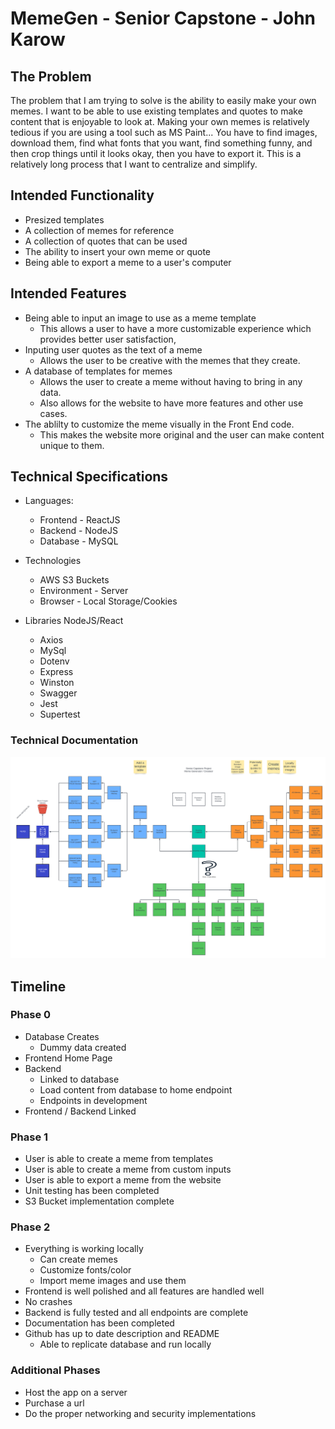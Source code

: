 # MemeGen - Senior Capstone - John Karow
## The Problem
The problem that I am trying to solve is the ability to easily make your own memes. I want to be able to use existing templates and quotes to make content that is enjoyable to look at. Making your own memes is relatively tedious if you are using a tool such as MS Paint... You have to find images, download them, find what fonts that you want, find something funny, and then crop things until it looks okay, then you have to export it. This is a relatively long process that I want to centralize and simplify.

## Intended Functionality
- Presized templates
- A collection of memes for reference
- A collection of quotes that can be used
- The ability to insert your own meme or quote
- Being able to export a meme to a user's computer 

## Intended Features
- Being able to input an image to use as a meme template
    - This allows a user to have a more customizable experience which provides better user satisfaction,
- Inputing user quotes as the text of a meme
    - Allows the user to be creative with the memes that they create.
- A database of templates for memes
    - Allows the user to create a meme without having to bring in any data.
    - Also allows for the website to have more features and other use cases.
- The ablilty to customize the meme visually in the Front End code.
    - This makes the website more original and the user can make content unique to them.

## Technical Specifications
- Languages:
    - Frontend - ReactJS
    - Backend - NodeJS
    - Database - MySQL

- Technologies
    - AWS S3 Buckets
    - Environment - Server
    - Browser - Local Storage/Cookies

- Libraries NodeJS/React
    - Axios 
    - MySql
    - Dotenv
    - Express
    - Winston
    - Swagger
    - Jest
    - Supertest

### Technical Documentation
![](Capstone%20Diagram.png)

## Timeline
### Phase 0
- Database Creates
    - Dummy data created
- Frontend Home Page
- Backend
    - Linked to database
    - Load content from database to home endpoint
    - Endpoints in development 
- Frontend / Backend Linked 

### Phase 1
- User is able to create a meme from templates
- User is able to create a meme from custom inputs
- User is able to export a meme from the website
- Unit testing has been completed
- S3 Bucket implementation complete

### Phase 2 
- Everything is working locally
    - Can create memes
    - Customize fonts/color
    - Import meme images and use them
- Frontend is well polished and all features are handled well
- No crashes
- Backend is fully tested and all endpoints are complete
- Documentation has been completed
- Github has up to date description and README
    - Able to replicate database and run locally 

### Additional Phases
- Host the app on a server 
- Purchase a url 
- Do the proper networking and security implementations
